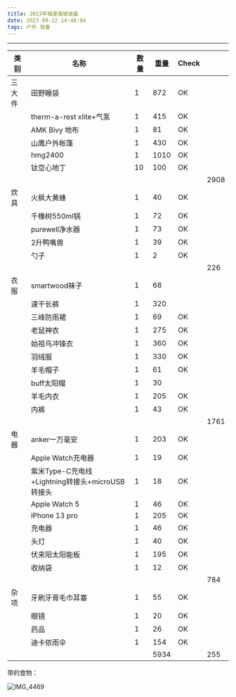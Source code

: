 ```yaml
---
title: 2023年梅里南坡装备
date: 2023-09-22 14:48:04
tags: 户外 装备
---
```

---
| **类别** | **名称**                                        | **数量** | **重量** | **Check** |      |
| -------- | ----------------------------------------------- | -------- | -------- | --------- | ---- |
| 三大件   | 田野睡袋                                        | 1        | 872      | OK        |      |
|          | therm-a-rest xlite+气泵                         | 1        | 415      | OK        |      |
|          | AMK Bivy 地布                                   | 1        | 81       | OK        |      |
|          | 山鹰户外帐篷                                    | 1        | 430      | OK        |      |
|          | hmg2400                                         | 1        | 1010     | OK        |      |
|          | 钛空心地丁                                      | 10       | 100      | OK        |      |
|          |                                                 |          |          |           | 2908 |
| 炊具     | 火枫大黄蜂                                      | 1        | 40       | OK        |      |
|          | 千橡树550ml锅                                   | 1        | 72       | OK        |      |
|          | purewell净水器                                  | 1        | 73       | OK        |      |
|          | 2升鸭嘴兽                                       | 1        | 39       | OK        |      |
|          | 勺子                                            | 1        | 2        | OK        |      |
|          |                                                 |          |          |           | 226  |
| 衣服     | smartwood袜子                                   | 1        | 68       |           |      |
|          | 速干长裤                                        | 1        | 320      |           |      |
|          | 三峰防雨裙                                      | 1        | 69       | OK        |      |
|          | 老鼠神衣                                        | 1        | 275      | OK        |      |
|          | 始祖鸟冲锋衣                                    | 1        | 360      | OK        |      |
|          | 羽绒服                                          | 1        | 330      | OK        |      |
|          | 羊毛帽子                                        | 1        | 61       | OK        |      |
|          | buff太阳帽                                      | 1        | 30       |           |      |
|          | 羊毛内衣                                        | 1        | 205      | OK        |      |
|          | 内裤                                            | 1        | 43       | OK        |      |
|          |                                                 |          |          |           | 1761 |
| 电器     | anker一万毫安                                   | 1        | 203      | OK        |      |
|          | Apple Watch充电器                               | 1        | 19       | OK        |      |
|          | 紫米Type-C充电线+Lightning转接头+microUSB转接头 | 1        | 18       | OK        |      |
|          | Apple Watch 5                                   | 1        | 46       | OK        |      |
|          | iPhone 13 pro                                   | 1        | 205      | OK        |      |
|          | 充电器                                          | 1        | 46       | OK        |      |
|          | 头灯                                            | 1        | 40       | OK        |      |
|          | 伏来阳太阳能板                                  | 1        | 195      | OK        |      |
|          | 收纳袋                                          | 1        | 12       | OK        |      |
|          |                                                 |          |          |           | 784  |
| 杂项     | 牙刷牙膏毛巾耳塞                                | 1        | 55       | OK        |      |
|          | 眼镜                                            | 1        | 20       | OK        |      |
|          | 药品                                            | 1        | 26       | OK        |      |
|          | 迪卡侬雨伞                                      | 1        | 154      | OK        |      |
|          |                                                 |          | 5934     |           | 255  |

带的食物：

![IMG_4469](2023-09-22-2023年梅里南坡装备/IMG_4469-3951031.png)